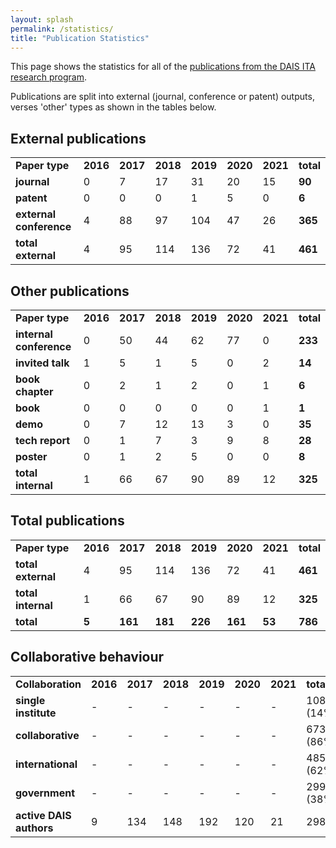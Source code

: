 ```yaml
---
layout: splash
permalink: /statistics/
title: "Publication Statistics"
---
```


This page shows the statistics for all of the [publications from the DAIS ITA research program](/science-library/).

Publications are split into external (journal, conference or patent) outputs, verses 'other' types as shown in
the tables below.

## External publications

<table>
    <tbody>
    <tr>
        <td><strong>Paper type</strong></td>
        <td><strong>2016</strong></td>
        <td><strong>2017</strong></td>
        <td><strong>2018</strong></td>
        <td><strong>2019</strong></td>
        <td><strong>2020</strong></td>
        <td><strong>2021</strong></td>
        <td><strong>total</strong></td>
    </tr>
    <tr>
        <td><strong>journal</strong></td>
        <td>0</td>
        <td>7</td>
        <td>17</td>
        <td>31</td>
        <td>20</td>
        <td>15</td>
        <td><strong>90</strong></td>
    </tr>
    <tr>
        <td><strong>patent</strong></td>
        <td>0</td>
        <td>0</td>
        <td>0</td>
        <td>1</td>
        <td>5</td>
        <td>0</td>
        <td><strong>6</strong></td>
    </tr>
    <tr>
        <td><strong>external conference</strong></td>
        <td>4</td>
        <td>88</td>
        <td>97</td>
        <td>104</td>
        <td>47</td>
        <td>26</td>
        <td><strong>365</strong></td>
    </tr>
    <tr>
        <td><strong>total external</strong></td>
        <td>4</td>
        <td>95</td>
        <td>114</td>
        <td>136</td>
        <td>72</td>
        <td>41</td>
        <td><strong>461</strong></td>
    </tr>
    </tbody>
</table>

## Other publications

<table>
    <tbody>
    <tr>
        <td><strong>Paper type</strong></td>
        <td><strong>2016</strong></td>
        <td><strong>2017</strong></td>
        <td><strong>2018</strong></td>
        <td><strong>2019</strong></td>
        <td><strong>2020</strong></td>
        <td><strong>2021</strong></td>
        <td><strong>total</strong></td>
    </tr>
    <tr>
        <td><strong>internal conference</strong></td>
        <td>0</td>
        <td>50</td>
        <td>44</td>
        <td>62</td>
        <td>77</td>
        <td>0</td>
        <td><strong>233</strong></td>
    </tr>
    <tr>
        <td><strong>invited talk</strong></td>
        <td>1</td>
        <td>5</td>
        <td>1</td>
        <td>5</td>
        <td>0</td>
        <td>2</td>
        <td><strong>14</strong></td>
    </tr>
    <tr>
        <td><strong>book chapter</strong></td>
        <td>0</td>
        <td>2</td>
        <td>1</td>
        <td>2</td>
        <td>0</td>
        <td>1</td>
        <td><strong>6</strong></td>
    </tr>
    <tr>
        <td><strong>book</strong></td>
        <td>0</td>
        <td>0</td>
        <td>0</td>
        <td>0</td>
        <td>0</td>
        <td>1</td>
        <td><strong>1</strong></td>
    </tr>
    <tr>
        <td><strong>demo</strong></td>
        <td>0</td>
        <td>7</td>
        <td>12</td>
        <td>13</td>
        <td>3</td>
        <td>0</td>
        <td><strong>35</strong></td>
    </tr>
    <tr>
        <td><strong>tech report</strong></td>
        <td>0</td>
        <td>1</td>
        <td>7</td>
        <td>3</td>
        <td>9</td>
        <td>8</td>
        <td><strong>28</strong></td>
    </tr>
    <tr>
        <td><strong>poster</strong></td>
        <td>0</td>
        <td>1</td>
        <td>2</td>
        <td>5</td>
        <td>0</td>
        <td>0</td>
        <td><strong>8</strong></td>
    </tr>
    <tr>
        <td><strong>total internal</strong></td>
        <td>1</td>
        <td>66</td>
        <td>67</td>
        <td>90</td>
        <td>89</td>
        <td>12</td>
        <td><strong>325</strong></td>
    </tr>
    </tbody>
</table>

## Total publications

<table>
    <tbody>
    <tr>
        <td><strong>Paper type</strong></td>
        <td><strong>2016</strong></td>
        <td><strong>2017</strong></td>
        <td><strong>2018</strong></td>
        <td><strong>2019</strong></td>
        <td><strong>2020</strong></td>
        <td><strong>2021</strong></td>
        <td><strong>total</strong></td>
    </tr>
    <tr>
        <td><strong>total external</strong></td>
        <td>4</td>
        <td>95</td>
        <td>114</td>
        <td>136</td>
        <td>72</td>
        <td>41</td>
        <td><strong>461</strong></td>
    </tr>
    <tr>
        <td><strong>total internal</strong></td>
        <td>1</td>
        <td>66</td>
        <td>67</td>
        <td>90</td>
        <td>89</td>
        <td>12</td>
        <td><strong>325</strong></td>
    </tr>
    <tr>
        <td><strong>total</strong></td>
        <td><strong>5</strong></td>
        <td><strong>161</strong></td>
        <td><strong>181</strong></td>
        <td><strong>226</strong></td>
        <td><strong>161</strong></td>
        <td><strong>53</strong></td>
        <td><strong>786</strong></td>
    </tr>
    </tbody>
</table>

## Collaborative behaviour

<table>
    <tbody>
    <tr>
        <td><strong>Collaboration</strong></td>
        <td><strong>2016</strong></td>
        <td><strong>2017</strong></td>
        <td><strong>2018</strong></td>
        <td><strong>2019</strong></td>
        <td><strong>2020</strong></td>
        <td><strong>2021</strong></td>
        <td><strong>total</strong></td>
    </tr>
    <tr>
        <td><strong>single institute</strong></td>
        <td>-</td>
        <td>-</td>
        <td>-</td>
        <td>-</td>
        <td>-</td>
        <td>-</td>
        <td>108 (14%)</td>
    </tr>
    <tr>
        <td><strong>collaborative</strong></td>
        <td>-</td>
        <td>-</td>
        <td>-</td>
        <td>-</td>
        <td>-</td>
        <td>-</td>
        <td>673 (86%)</td>
    </tr>
    <tr>
        <td><strong>international</strong></td>
        <td>-</td>
        <td>-</td>
        <td>-</td>
        <td>-</td>
        <td>-</td>
        <td>-</td>
        <td>485 (62%)</td>
    </tr>
    <tr>
        <td><strong>government</strong></td>
        <td>-</td>
        <td>-</td>
        <td>-</td>
        <td>-</td>
        <td>-</td>
        <td>-</td>
        <td>299 (38%)</td>
    </tr>
    <tr>
        <td><strong>active DAIS authors</strong></td>
        <td>9</td>
        <td>134</td>
        <td>148</td>
        <td>192</td>
        <td>120</td>
        <td>21</td>
        <td>298</td>
    </tr>
    </tbody>
</table>
